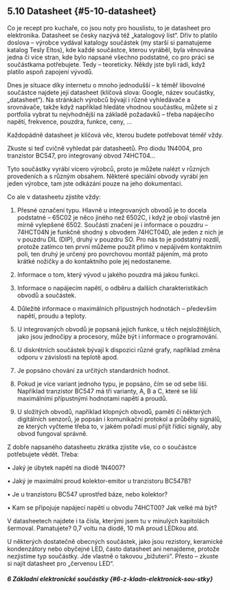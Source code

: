 ## 5.10 Datasheet {#5-10-datasheet}

Co je recept pro kuchaře, co jsou noty pro houslistu, to je datasheet pro elektronika. Datasheet se česky nazývá též „katalogový list“. Dřív to platilo doslova – výrobce vydával katalogy součástek (my starší si pamatujeme katalog Tesly Eltos), kde každé součástce, kterou vyráběl, byla věnována jedna či více stran, kde bylo napsané všechno podstatné, co pro práci se součástkama potřebujete. Tedy – teoreticky. Někdy jste byli rádi, když platilo aspoň zapojení vývodů.

Dnes je situace díky internetu o mnoho jednodušší – k téměř libovolné součástce najdete její datasheet (klíčová slova: Google, název součástky, „datasheet“). Na stránkách výrobců bývají i různé vyhledávače a srovnávače, takže když například hledáte vhodnou součástku, můžete si z portfolia vybrat tu nejvhodnější na základě požadavků – třeba napájecího napětí, frekvence, pouzdra, funkce, ceny, …

Každopádně datasheet je klíčová věc, kterou budete potřebovat téměř vždy.

Zkuste si teď cvičně vyhledat pár datasheetů. Pro diodu 1N4004, pro tranzistor BC547, pro integrovaný obvod 74HCT04…

Tyto součástky vyrábí vícero výrobců, proto je můžete nalézt v různých provedeních a s různým obsahem. Některé speciální obvody vyrábí jen jeden výrobce, tam jste odkázáni pouze na jeho dokumentaci.

Co ale v datasheetu zjistíte vždy:

1. Přesné označení typu. Hlavně u integrovaných obvodů je to docela podstatné – 65C02 je něco jiného než 6502C, i když je obojí vlastně jen mírně vylepšené 6502\. Součástí značení je i informace o pouzdru – 74HCT04N je funkčně shodný s obvodem 74HCT04D, ale jeden z nich je v pouzdru DIL (DIP), druhý v pouzdru SO. Pro nás to je podstatný rozdíl, protože zatímco ten první můžeme použít přímo v nepájivém kontaktním poli, ten druhý je určený pro povrchovou montáž pájením, má proto krátké nožičky a do kontaktního pole jej nedostaneme.

2. Informace o tom, který vývod u jakého pouzdra má jakou funkci.

3. Informace o napájecím napětí, o odběru a dalších charakteristikách obvodů a součástek.

4. Důležité informace o maximálních přípustných hodnotách – především napětí, proudu a teploty.

5. U integrovaných obvodů je popsaná jejich funkce, u těch nejsložitějších, jako jsou jednočipy a procesory, může být i informace o programování.

6. U diskrétních součástek bývají k dispozici různé grafy, například změna odporu v závislosti na teplotě apod.

7. Je popsáno chování za určitých standardních hodnot.

8. Pokud je více variant jednoho typu, je popsáno, čím se od sebe liší. Například tranzistor BC547 má tři varianty, A, B a C, které se liší maximálními přípustnými hodnotami napětí a proudů.

9. U složitých obvodů, například klopných obvodů, pamětí či některých digitálních senzorů, je popsán i komunikační protokol a průběhy signálů, ze kterých vyčteme třeba to, v jakém pořadí musí přijít řídicí signály, aby obvod fungoval správně.

Z dobře napsaného datasheetu zkrátka zjistíte vše, co o součástce potřebujete vědět. Třeba:

• Jaký je úbytek napětí na diodě 1N4007?

• Jaký je maximální proud kolektor-emitor u tranzistoru BC547B?

• Je u tranzistoru BC547 uprostřed báze, nebo kolektor?

• Kam se připojuje napájecí napětí u obvodu 74HCT00? Jak velké má být?

V datasheetech najdete i ta čísla, kterými jsem tu v minulých kapitolách šermoval. Pamatujete? 0,7 voltu na diodě, 10 mA proud LEDkou atd.

U některých dostatečně obecných součástek, jako jsou rezistory, keramické kondenzátory nebo obyčejné LED, často datasheet ani nenajdeme, protože nezjistíme typ součástky. Jde vlastně o takovou „bižuterii“. Přesto – zkuste si najít datasheet pro „červenou LED“.

##### 6 Základní elektronické součástky {#6-z-kladn-elektronick-sou-stky}